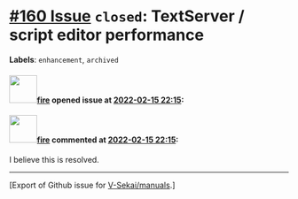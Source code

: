 # [\#160 Issue](https://github.com/V-Sekai/manuals/issues/160) `closed`: TextServer / script editor performance
**Labels**: `enhancement`, `archived`


#### <img src="https://avatars.githubusercontent.com/u/32321?u=c2e06a3d2b49a467aa907e54aa259516440267cc&v=4" width="50">[fire](https://github.com/fire) opened issue at [2022-02-15 22:15](https://github.com/V-Sekai/manuals/issues/160):



#### <img src="https://avatars.githubusercontent.com/u/32321?u=c2e06a3d2b49a467aa907e54aa259516440267cc&v=4" width="50">[fire](https://github.com/fire) commented at [2022-02-15 22:15](https://github.com/V-Sekai/manuals/issues/160#issuecomment-1040851291):

I believe this is resolved.


-------------------------------------------------------------------------------



[Export of Github issue for [V-Sekai/manuals](https://github.com/V-Sekai/manuals).]
